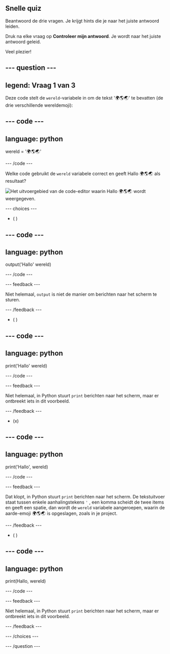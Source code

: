 ## Snelle quiz

Beantwoord de drie vragen. Je krijgt hints die je naar het juiste antwoord leiden.

Druk na elke vraag op **Controleer mijn antwoord**. Je wordt naar het juiste antwoord geleid.

Veel plezier!

--- question ---
---
legend: Vraag 1 van 3
---

Deze code stelt de `wereld`-variabele in om de tekst '🌍🌎🌏' te bevatten (de drie verschillende wereldemoji):

--- code ---
---
language: python
---

wereld = '🌍🌎🌏'

--- /code ---

Welke code gebruikt de `wereld` variabele correct en geeft Hallo 🌍🌎🌏 als resultaat?

![Het uitvoergebied van de code-editor waarin Hallo 🌍🌎🌏 wordt weergegeven.](images/quiz1.png)

--- choices ---

- ( )

--- code ---
---
language: python
---

output('Hallo' wereld)

--- /code ---

 --- feedback ---

 Niet helemaal, `output` is niet de manier om berichten naar het scherm te sturen.

 --- /feedback ---


- ( )

--- code ---
---
language: python
---

print('Hallo' wereld)

--- /code ---

 --- feedback ---

 Niet helemaal, in Python stuurt `print` berichten naar het scherm, maar er ontbreekt iets in dit voorbeeld.

 --- /feedback ---

- (x)

--- code ---
---
language: python
---

print('Hallo', wereld)

--- /code ---

 --- feedback ---

 Dat klopt, in Python stuurt `print` berichten naar het scherm. De tekstuitvoer staat tussen enkele aanhalingstekens `'` , een komma scheidt de twee items en geeft een spatie, dan wordt de `wereld` variabele aangeroepen, waarin de aarde-emoji 🌍🌎🌏 is opgeslagen, zoals in je project.

 --- /feedback ---

- ( )

--- code ---
---
language: python
---

print(Hallo, wereld)

--- /code ---

 --- feedback ---

  Niet helemaal, in Python stuurt `print` berichten naar het scherm, maar er ontbreekt iets in dit voorbeeld.

 --- /feedback ---

--- /choices ---

--- /question ---
